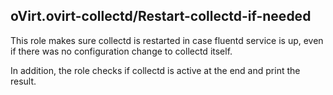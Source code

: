 ## oVirt.ovirt-collectd/Restart-collectd-if-needed

This role makes sure collectd is restarted in case fluentd service is up,
even if there was no configuration change to collectd itself.

In addition, the role checks if collectd is active at the end and print the result.
